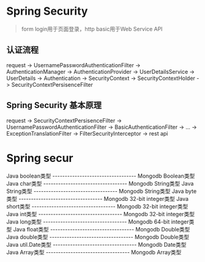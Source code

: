 # Spring Security

> form login用于页面登录，http basic用于Web Service API


## 认证流程

request
-> UsernamePasswordAuthenticationFilter
-> AuthenticationManager
-> AuthenticationProvider
-> UserDetailsService
-> UserDetails
-> Authentication
-> SecurityContext
-> SecurityContextHolder
-> SecurityContextPersisenceFilter

## Spring Security 基本原理
request
-> SecurityContextPersisenceFilter
-> UsernamePasswordAuthenticationFilter
-> BasicAuthenticationFilter
-> ...
-> ExceptionTranslationFilter
-> FilterSecurityInterceptor
-> rest api

# Spring secur

Java boolean类型  ----------------------------------  Mongodb Boolean类型 
Java char类型        ----------------------------------  Mongodb String类型 
Java String类型      ----------------------------------  Mongodb String类型 
Java byte类型         ----------------------------------  Mongodb 32-bit integer类型 
Java short类型        ----------------------------------  Mongodb 32-bit integer类型 
Java int类型            ----------------------------------  Mongodb 32-bit integer类型 
Java long类型         ----------------------------------  Mongodb 64-bit integer类型 
Java float类型         ----------------------------------  Mongodb Double类型 
Java double类型     ----------------------------------  Mongodb Double类型 
Java util.Date类型   ----------------------------------  Mongodb Date类型 
Java Array类型        ----------------------------------  Mongodb Array类型 
